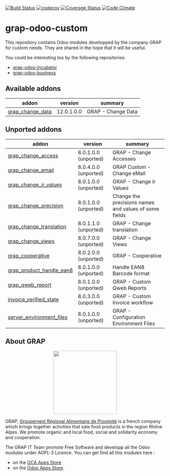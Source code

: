 [![Build Status](https://travis-ci.org/grap/grap-odoo-custom.svg?branch=12.0)](https://travis-ci.org/grap/grap-odoo-custom?branch=12.0)
[![codecov](https://codecov.io/gh/grap/grap-odoo-custom/branch/12.0/graph/badge.svg)](https://codecov.io/gh/grap/grap-odoo-custom)
[![Coverage Status](https://coveralls.io/repos/github/grap/grap-odoo-custom/badge.svg?branch=12.0)](https://coveralls.io/github/grap/grap-odoo-custom?branch=12.0)
[![Code Climate](https://codeclimate.com/github/grap/grap-odoo-custom/badges/gpa.svg)](https://codeclimate.com/github/grap/grap-odoo-custom)


# grap-odoo-custom

This repository contains Odoo modules developped by the company GRAP for
custom needs. They are shared in the hope that it will be useful.

You could be interesting too by the following repositories:

* [grap-odoo-incubator](https://github.com/grap/grap-odoo-incubator)
* [grap-odoo-business](https://github.com/grap/grap-odoo-business)

[//]: # (addons)

Available addons
----------------
addon | version | summary
--- | --- | ---
[grap_change_data](grap_change_data/) | 12.0.1.0.0 | GRAP - Change Data


Unported addons
---------------
addon | version | summary
--- | --- | ---
[grap_change_access](grap_change_access/) | 8.0.1.0.0 (unported) | GRAP - Change Accesses
[grap_change_email](grap_change_email/) | 8.0.4.0.0 (unported) | GRAP Custom - Change eMail
[grap_change_ir_values](grap_change_ir_values/) | 8.0.1.0.0 (unported) | GRAP - Change Ir Values
[grap_change_precision](grap_change_precision/) | 8.0.1.0.0 (unported) | Change the precisions names and values of some fields
[grap_change_translation](grap_change_translation/) | 8.0.1.1.0 (unported) | GRAP - Change translation
[grap_change_views](grap_change_views/) | 8.0.7.0.0 (unported) | GRAP - Change Views
[grap_cooperative](grap_cooperative/) | 8.0.2.0.0 (unported) | GRAP - Cooperative
[grap_product_handle_ean8](grap_product_handle_ean8/) | 8.0.1.0.0 (unported) | Handle EAN8 Barcode format
[grap_qweb_report](grap_qweb_report/) | 8.0.1.0.0 (unported) | GRAP - Custom Qweb Reports
[invoice_verified_state](invoice_verified_state/) | 8.0.3.0.0 (unported) | GRAP - Custom Invoice workflow
[server_environment_files](server_environment_files/) | 8.0.1.0.0 (unported) | GRAP - Configuration Environment Files

[//]: # (end addons)

## About GRAP

<p align="center">
   <img src="http://www.grap.coop/wp-content/uploads/2016/11/GRAP.png" width="200"/>
</p>

GRAP, [Groupement Régional Alimentaire de Proximité](http://www.grap.coop) is a
french company which brings together activities that sale food products in the
region Rhône Alpes. We promote organic and local food, social and solidarity
economy and cooperation.

The GRAP IT Team promote Free Software and developp all the Odoo modules under
AGPL-3 Licence. You can get find all this modules here :
* on the [OCA Apps Store](https://odoo-community.org/shop?&search=GRAP)
* on the [Odoo Apps Store](https://www.odoo.com/apps/modules/browse?author=GRAP).
